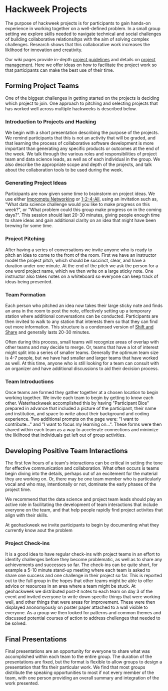 # Hackweek Projects

The purpose of hackweek projects is for participants to gain hands-on experience in working together on a well-defined problem. In a small group setting we explore skills needed to navigate technical and social challenges of building collaborative relationsihps with the aim of solving complex challenges. Research shows that this collaborative work increases the liklihood for innovation and creativity.

Our wiki pages provide in-depth [project guidelines](https://geohackweek.github.io/wiki/project_guidelines.html) and details on [project management](https://geohackweek.github.io/wiki/github_project_management.html). Here we offer ideas on how to facilitate the project work so that participants can make the best use of their time. 

## Forming Project Teams

One of the biggest challenges in getting started on the projects is deciding which project to join. One approach to pitching and selecting projects that has worked well across multiple hackweeks is described below.

### Introduction to Projects and Hacking 

We begin with a short presentation describing the purpose of the projects. We remind participants that this is not an activity that will be graded, and that learning the process of collaborative software development is more important than generating any specific products or outcomes at the end of the week. We talk through the various roles and responsibilities of project team and data science leads, as well as of each individual in the group. We also describe the appropriate scope and depth of the projects, and talk about the collaboration tools to be used during the week.

### Generating Project Ideas

Participants are now given some time to brainstorm on project ideas. We use either [Impromptu Networking](http://www.liberatingstructures.com/2-impromptu-networking/) or [1-2-4-All](http://www.liberatingstructures.com/1-1-2-4-all/), using an invitation such as, "What data science challenge would you like to make progress on this week?", or "What problem could this group make progress on in the coming days?". This session should last 20-30 minutes, giving people enough time to share ideas and gain additional clarity on an idea that might have been brewing for some time.

### Project Pitching

After having a series of conversations we invite anyone who is ready to pitch an idea to come to the front of the room. First we have an instructor model the project pitch, which should be succinct, clear, and have a duration under one minute. At the end of the pitch we ask the person for a one word project name, which we then write on a large sticky note. One instructor also takes notes on a whiteboard so everyone can keep track of ideas being presented.

### Team Formation

Each person who pitched an idea now takes their large sticky note and finds an area in the room to post the note, effectively setting up a temporary station where additional conversations can be conducted. Participants are then invited to walk to any station that interests them so that they can find out more information. This structure is a condensed version of [Shift and Share](http://www.liberatingstructures.com/11-shift-share/) and generally lasts 20-30 minutes.

Often during this process, small teams will recognize areas of overlap with other teams and may decide to merge. Or, teams that have a lot of interest might split into a series of smaller teams. Generally the optimum team size is 4-7 people, but we have had smaller and larger teams that have worked as well. At this time, anyone who is still looking for a team can consult with an organizer and have additional discussions to aid their decision process.

### Team Introductions

Once teams are formed they gather together at a chosen location to begin working together. We invite each team to begin by getting to know each other. Waterhackweek accomplished this by having "Participant Bios" prepared in advance that included a picture of the participant, their name and institution, and space to write about their background and coding experience. Two additional prompts on the page were: "I want to contribute..." and "I want to focus my learning on...". These forms were then shared within each team as a way to accelerate connections and minimize the liklihood that individuals get left out of group activities.   

## Developing Positive Team Interactions

The first few hours of a team's interactions can be critical in setting the tone for effective communication and collaboration. What often occurs is teams begin diving into the details, perhaps out of an excitement for the material they are working on. Or, there may be one team member who is particularly vocal and who may, intentionally or not, dominate the early phases of the project time. 

We recommend that the data science and project team leads should play an active role in facilitating the development of team interactions that include everyone on the team, and that help people rapidly find project activites that align with their skills. 

At geohackweek we invite participants to begin by documenting what they currently know aout the problem  

### Project Check-ins

It is a good idea to have regular check-ins with project teams in an effort to identify challenges before they become problematic, as well as to share any achievements and successes so far. The check-ins can be quite short, for example a 5-10 minute stand-up meeting where each team is asked to share one success and one challenge in their project so far. This is reported out to the full group in the hopes that other teams might be able to offer advice or resources in an area where a team might be stuck. At geohackweek we distributed post-it notes to each team on day 3 of the event and invited everyone to write down specific things that were working well, and other things that were areas for improvement. These were then displayed anonomyously on poster paper attached to a wall visible to everyone. As a group we then looked for patterns and common themes and discussed potential courses of action to address chellenges that needed to be solved.

## Final Presentations

Final presentations are an opportunity for everyone to share what was accomplished within each team to the entire group. The duration of the presentations are fixed, but the format is flexible to allow groups to design a presentation that fits their particular work. We find that most groups distribute the speaking opportunities to most if not every member of the team, with one person providing an overall summary and integration of the work presented. 
